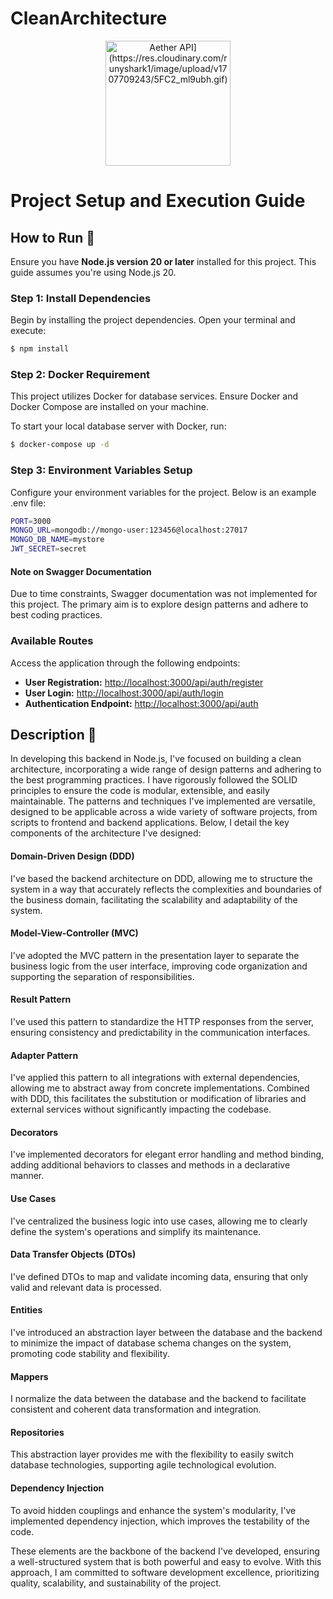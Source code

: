 # CleanArchitecture

<p align="center">
  <img src="https://res.cloudinary.com/runyshark1/image/upload/v1707709939/33Ho_ucktq0.gif" width="200" alt="Aether API](https://res.cloudinary.com/runyshark1/image/upload/v1707709243/5FC2_ml9ubh.gif)" />
</p>

# Project Setup and Execution Guide

## How to Run 🚀

Ensure you have **Node.js version 20 or later** installed for this project. This guide assumes you're using Node.js 20.

### Step 1: Install Dependencies

Begin by installing the project dependencies. Open your terminal and execute:

```bash
$ npm install
```

### Step 2: Docker Requirement

This project utilizes Docker for database services. Ensure Docker and Docker Compose are installed on your machine.

To start your local database server with Docker, run:

```bash
$ docker-compose up -d
```

### Step 3: Environment Variables Setup

Configure your environment variables for the project. Below is an example .env file:

```bash
PORT=3000
MONGO_URL=mongodb://mongo-user:123456@localhost:27017
MONGO_DB_NAME=mystore
JWT_SECRET=secret
```

#### Note on Swagger Documentation

Due to time constraints, Swagger documentation was not implemented for this project. The primary aim is to explore design patterns and adhere to best coding practices.

### Available Routes

Access the application through the following endpoints:

- **User Registration:** [http://localhost:3000/api/auth/register](http://localhost:3000/api/auth/register)
- **User Login:** [http://localhost:3000/api/auth/login](http://localhost:3000/api/auth/login)
- **Authentication Endpoint:** [http://localhost:3000/api/auth](http://localhost:3000/api/auth)

## Description 📖

In developing this backend in Node.js, I've focused on building a clean architecture, incorporating a wide range of design patterns and adhering to the best programming practices. I have rigorously followed the SOLID principles to ensure the code is modular, extensible, and easily maintainable. The patterns and techniques I've implemented are versatile, designed to be applicable across a wide variety of software projects, from scripts to frontend and backend applications. Below, I detail the key components of the architecture I've designed:

#### Domain-Driven Design (DDD)

I've based the backend architecture on DDD, allowing me to structure the system in a way that accurately reflects the complexities and boundaries of the business domain, facilitating the scalability and adaptability of the system.

#### Model-View-Controller (MVC)

I've adopted the MVC pattern in the presentation layer to separate the business logic from the user interface, improving code organization and supporting the separation of responsibilities.

#### Result Pattern

I've used this pattern to standardize the HTTP responses from the server, ensuring consistency and predictability in the communication interfaces.

#### Adapter Pattern

I've applied this pattern to all integrations with external dependencies, allowing me to abstract away from concrete implementations. Combined with DDD, this facilitates the substitution or modification of libraries and external services without significantly impacting the codebase.

#### Decorators

I've implemented decorators for elegant error handling and method binding, adding additional behaviors to classes and methods in a declarative manner.

#### Use Cases

I've centralized the business logic into use cases, allowing me to clearly define the system's operations and simplify its maintenance.

#### Data Transfer Objects (DTOs)

I've defined DTOs to map and validate incoming data, ensuring that only valid and relevant data is processed.

#### Entities

I've introduced an abstraction layer between the database and the backend to minimize the impact of database schema changes on the system, promoting code stability and flexibility.

#### Mappers

I normalize the data between the database and the backend to facilitate consistent and coherent data transformation and integration.

#### Repositories

This abstraction layer provides me with the flexibility to easily switch database technologies, supporting agile technological evolution.

#### Dependency Injection

To avoid hidden couplings and enhance the system's modularity, I've implemented dependency injection, which improves the testability of the code.

These elements are the backbone of the backend I've developed, ensuring a well-structured system that is both powerful and easy to evolve. With this approach, I am committed to software development excellence, prioritizing quality, scalability, and sustainability of the project.
